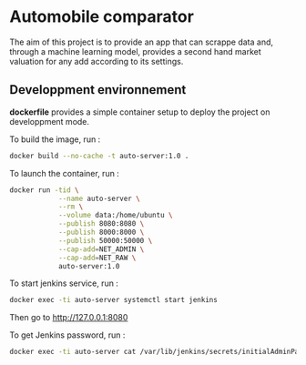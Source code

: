 # Automobile comparator

The aim of this project is to provide an app that can scrappe data and, through a machine learning model, provides a second hand market valuation for any add according to its settings.

## Developpment  environnement

**dockerfile** provides a simple container setup to deploy the project on developpment mode.

To build the image, run :
```bash
docker build --no-cache -t auto-server:1.0 .
```

To launch the container, run :
```bash
docker run -tid \
            --name auto-server \
            --rm \
            --volume data:/home/ubuntu \
            --publish 8080:8080 \
            --publish 8000:8000 \
            --publish 50000:50000 \
            --cap-add=NET_ADMIN \
            --cap-add=NET_RAW \
            auto-server:1.0
```

To start jenkins service, run :
```bash
docker exec -ti auto-server systemctl start jenkins
```
Then go to http://127.0.0.1:8080

To get Jenkins password, run :
```bash
docker exec -ti auto-server cat /var/lib/jenkins/secrets/initialAdminPassword
```

